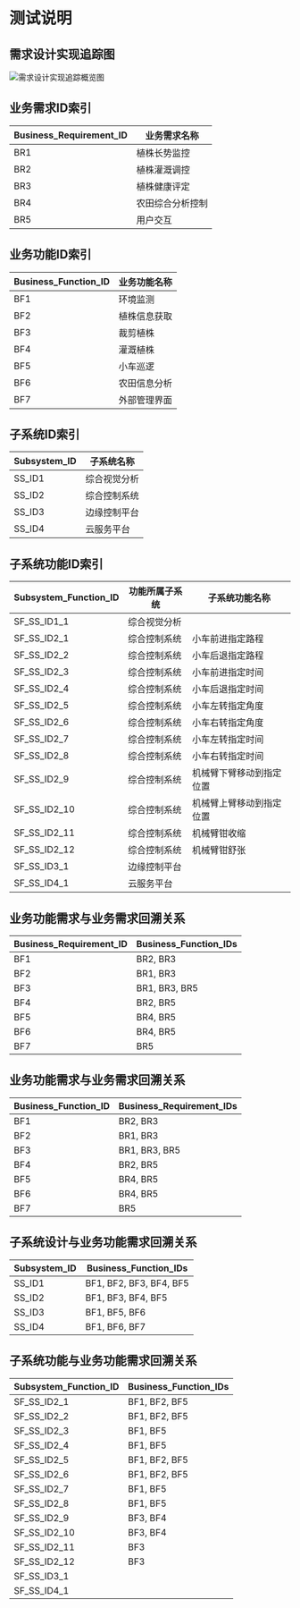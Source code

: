 ﻿# 测试说明

## 需求设计实现追踪图

![需求设计实现追踪概览图](https://github.com/sebuaa2019/Team101/raw/master/media/TrackTopView.png)

## 业务需求ID索引
| Business_Requirement_ID | 业务需求名称 |
| --- | --- |
| BR1 | 植株长势监控 |
| BR2 | 植株灌溉调控 |
| BR3 | 植株健康评定 |
| BR4 | 农田综合分析控制 |
| BR5 | 用户交互 |

##  业务功能ID索引
| Business_Function_ID | 业务功能名称 |
| --- | --- |
| BF1 | 环境监测 |
| BF2 | 植株信息获取 |
| BF3 | 裁剪植株 |
| BF4 | 灌溉植株 |
| BF5 | 小车巡逻 |
| BF6 | 农田信息分析 |
| BF7 | 外部管理界面 |

## 子系统ID索引
| Subsystem_ID | 子系统名称 |
| --- | --- |
| SS_ID1 | 综合视觉分析 |
| SS_ID2 | 综合控制系统 | 
| SS_ID3 | 边缘控制平台 |
| SS_ID4 | 云服务平台 |

## 子系统功能ID索引
| Subsystem_Function_ID| 功能所属子系统 | 子系统功能名称 |
| --- | --- | --- |
| SF_SS_ID1_1 | 综合视觉分析 |  |
| SF_SS_ID2_1 | 综合控制系统 | 小车前进指定路程 |
| SF_SS_ID2_2 | 综合控制系统 | 小车后退指定路程 |
| SF_SS_ID2_3 | 综合控制系统 | 小车前进指定时间 |
| SF_SS_ID2_4 | 综合控制系统 | 小车后退指定时间 |
| SF_SS_ID2_5 | 综合控制系统 | 小车左转指定角度 |
| SF_SS_ID2_6 | 综合控制系统 | 小车右转指定角度 |
| SF_SS_ID2_7 | 综合控制系统 | 小车左转指定时间 |
| SF_SS_ID2_8 | 综合控制系统 | 小车右转指定时间 |
| SF_SS_ID2_9 | 综合控制系统 | 机械臂下臂移动到指定位置 |
| SF_SS_ID2_10 | 综合控制系统 | 机械臂上臂移动到指定位置 |
| SF_SS_ID2_11 | 综合控制系统 | 机械臂钳收缩 |
| SF_SS_ID2_12 | 综合控制系统 | 机械臂钳舒张 |
| SF_SS_ID3_1 | 边缘控制平台 |  | 
| SF_SS_ID4_1 | 云服务平台 |  | 

## 业务功能需求与业务需求回溯关系
| Business_Requirement_ID | Business_Function_IDs 
| --- | --- |
| BF1  | BR2, BR3 |
| BF2 | BR1, BR3 |
| BF3 | BR1, BR3, BR5 |
| BF4 | BR2, BR5 |
| BF5 | BR4, BR5 |
| BF6 | BR4, BR5 |
| BF7 | BR5 |

## 业务功能需求与业务需求回溯关系
| Business_Function_ID | Business_Requirement_IDs 
| --- | --- |
| BF1  | BR2, BR3 |
| BF2 | BR1, BR3 |
| BF3 | BR1, BR3, BR5 |
| BF4 | BR2, BR5 |
| BF5 | BR4, BR5 |
| BF6 | BR4, BR5 |
| BF7 | BR5 |

## 子系统设计与业务功能需求回溯关系
| Subsystem_ID | Business_Function_IDs 
| --- | --- |
| SS_ID1 | BF1, BF2, BF3, BF4, BF5 |
| SS_ID2 | BF1, BF3, BF4, BF5 |
| SS_ID3 | BF1, BF5, BF6 |
| SS_ID4 | BF1, BF6, BF7 |

## 子系统功能与业务功能需求回溯关系
| Subsystem_Function_ID | Business_Function_IDs 
| --- | --- |
| SF_SS_ID2_1 | BF1, BF2, BF5 |
| SF_SS_ID2_2 | BF1, BF2, BF5 |
| SF_SS_ID2_3 | BF1, BF5 |
| SF_SS_ID2_4 | BF1, BF5 |
| SF_SS_ID2_5 | BF1, BF2, BF5 |
| SF_SS_ID2_6 | BF1, BF2, BF5 |
| SF_SS_ID2_7 | BF1, BF5 |
| SF_SS_ID2_8 | BF1, BF5 |
| SF_SS_ID2_9 | BF3, BF4 | 
| SF_SS_ID2_10 | BF3, BF4 | 
| SF_SS_ID2_11 | BF3 | 
| SF_SS_ID2_12 | BF3 | 
| SF_SS_ID3_1 |  | 
| SF_SS_ID4_1 |  | 
